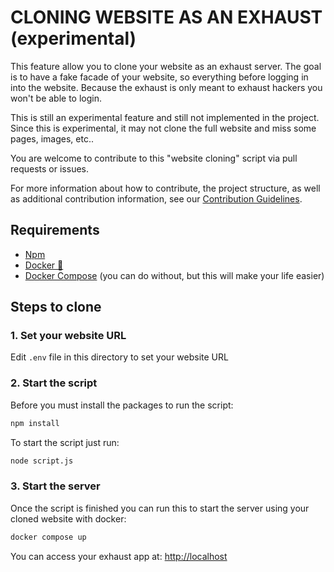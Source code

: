 # CLONING WEBSITE AS AN EXHAUST (experimental)

This feature allow you to clone your website as an exhaust server. The goal is to have a fake facade of your website, so everything before logging in into the website. Because the exhaust is only meant to exhaust hackers you won't be able to login.

This is still an experimental feature and still not implemented in the project.
Since this is experimental, it may not clone the full website and miss some pages, images, etc..

You are welcome to contribute to this "website cloning" script via pull requests or issues.

For more information about how to contribute, the project structure, as well as additional contribution information, see our [Contribution Guidelines](CONTRIBUTING.md).

## Requirements

- [Npm](npmjs.com)
- [Docker 🐳](https://docs.docker.com/get-docker/)
- [Docker Compose](https://docs.docker.com/compose/install/) (you can do without, but this will make your life easier)

## Steps to clone

### 1. Set your website URL

Edit `.env` file in this directory to set your website URL

### 2. Start the script

Before you must install the packages to run the script:
```sh
npm install
```

To start the script just run:
```sh
node script.js
```

### 3. Start the server

Once the script is finished you can run this to start the server using your cloned website with docker:
```sh
docker compose up
```

You can access your exhaust app at: [http://localhost](http://localhost)
